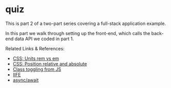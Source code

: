 # quiz

This is part 2 of a two-part series covering a full-stack application example.

In this part we walk through setting up the front-end, which calls the back-end data API we coded in part 1.

Related Links & References:

- [CSS: Units rem vs em](https://dev.to/fullstack_to/units-in-css-em-rem-pt-px-vw-vh-vmin-vmax-ex-ch-53l0)
- [CSS: Position relative and absolute](https://dzone.com/articles/css-position-relative-vs-position-absolute)
- [Class toggling from JS](https://dommagnifi.co/2016-05-16-basic-class-toggle-with-vanilla-js/)
- [IIFE](https://developer.mozilla.org/en-US/docs/Glossary/IIFE)
- [async/await](https://dev.to/shoupn/javascript-fetch-api-and-using-asyncawait-47mp)






